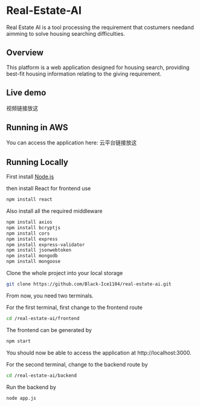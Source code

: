 # Real-Estate-AI
Real Estate AI is a tool processing the requirement that costumers needand aimming to solve housing searching difficulties.
## Overview 
This platform is a web application designed for housing search, providing best-fit housing information relating to the giving requirement.
## Live demo
视频链接放这
## Running in AWS
You can access the application here: 云平台链接放这

## Running Locally
First install [Node.js](https://nodejs.org/en)

then install React for frontend use
```bash
npm install react
```


Also install all the required middleware

```bash
npm install axios
npm install bcryptjs
npm install cors
npm install express
npm install express-validator
npm install jsonwebtoken
npm install mongodb
npm install mongoose
```

Clone the whole project into your local storage
``` bash
git clone https://github.com/Black-Ice1104/real-estate-ai.git
```

From now, you need two terminals. 

For the first terminal, first change to the frontend route
```bash
cd /real-estate-ai/frontend
```

The frontend can be generated by 
```bash
npm start
```

You should now be able to access the application at http://localhost:3000.

For the second terminal, change to the backend route by 
```bash
cd /real-estate-ai/backend
```

Run the backend by
```bash
node app.js
```


